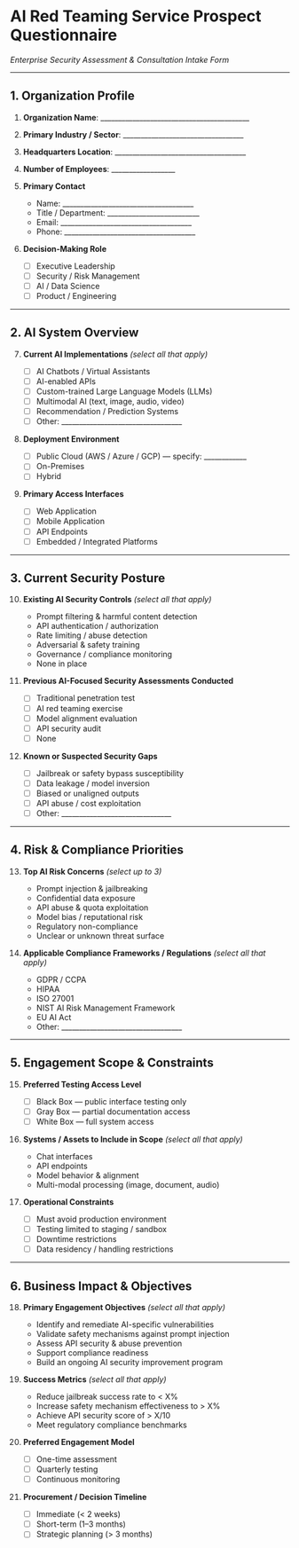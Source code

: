# **AI Red Teaming Service Prospect Questionnaire**

*Enterprise Security Assessment & Consultation Intake Form*

---

## **1. Organization Profile**

1. **Organization Name**: \_\_\_\_\_\_\_\_\_\_\_\_\_\_\_\_\_\_\_\_\_\_\_\_\_\_\_\_\_\_\_\_\_\_\_\_\_\_\_\_\_\_
2. **Primary Industry / Sector**: \_\_\_\_\_\_\_\_\_\_\_\_\_\_\_\_\_\_\_\_\_\_\_\_\_\_\_\_\_\_\_\_\_\_
3. **Headquarters Location**: \_\_\_\_\_\_\_\_\_\_\_\_\_\_\_\_\_\_\_\_\_\_\_\_\_\_\_\_\_\_\_\_\_\_\_\_\_
4. **Number of Employees**: \_\_\_\_\_\_\_\_\_\_\_\_\_\_\_\_\_\_
5. **Primary Contact**

   * Name: \_\_\_\_\_\_\_\_\_\_\_\_\_\_\_\_\_\_\_\_\_\_\_\_\_\_\_\_\_\_\_\_\_\_\_\_\_
   * Title / Department: \_\_\_\_\_\_\_\_\_\_\_\_\_\_\_\_\_\_\_\_\_\_\_\_\_\_
   * Email: \_\_\_\_\_\_\_\_\_\_\_\_\_\_\_\_\_\_\_\_\_\_\_\_\_\_\_\_\_\_\_\_\_\_\_\_\_
   * Phone: \_\_\_\_\_\_\_\_\_\_\_\_\_\_\_\_\_\_\_\_\_\_\_\_\_\_\_\_\_\_\_\_\_\_\_\_\_
6. **Decision-Making Role**

   * ☐ Executive Leadership
   * ☐ Security / Risk Management
   * ☐ AI / Data Science
   * ☐ Product / Engineering

---

## **2. AI System Overview**

7. **Current AI Implementations** *(select all that apply)*

   * ☐ AI Chatbots / Virtual Assistants
   * ☐ AI-enabled APIs
   * ☐ Custom-trained Large Language Models (LLMs)
   * ☐ Multimodal AI (text, image, audio, video)
   * ☐ Recommendation / Prediction Systems
   * ☐ Other: \_\_\_\_\_\_\_\_\_\_\_\_\_\_\_\_\_\_\_\_\_\_\_\_\_\_\_\_\_\_\_\_\_\_
8. **Deployment Environment**

   * ☐ Public Cloud (AWS / Azure / GCP) — specify: \_\_\_\_\_\_\_\_\_\_\_\_
   * ☐ On-Premises
   * ☐ Hybrid
9. **Primary Access Interfaces**

   * ☐ Web Application
   * ☐ Mobile Application
   * ☐ API Endpoints
   * ☐ Embedded / Integrated Platforms

---

## **3. Current Security Posture**

10. **Existing AI Security Controls** *(select all that apply)*

    * Prompt filtering & harmful content detection
    * API authentication / authorization
    * Rate limiting / abuse detection
    * Adversarial & safety training
    * Governance / compliance monitoring
    * None in place
11. **Previous AI-Focused Security Assessments Conducted**

    * ☐ Traditional penetration test
    * ☐ AI red teaming exercise
    * ☐ Model alignment evaluation
    * ☐ API security audit
    * ☐ None
12. **Known or Suspected Security Gaps**

    * ☐ Jailbreak or safety bypass susceptibility
    * ☐ Data leakage / model inversion
    * ☐ Biased or unaligned outputs
    * ☐ API abuse / cost exploitation
    * ☐ Other: \_\_\_\_\_\_\_\_\_\_\_\_\_\_\_\_\_\_\_\_\_\_\_\_\_\_\_\_\_\_\_

---

## **4. Risk & Compliance Priorities**

13. **Top AI Risk Concerns** *(select up to 3)*

    * Prompt injection & jailbreaking
    * Confidential data exposure
    * API abuse & quota exploitation
    * Model bias / reputational risk
    * Regulatory non-compliance
    * Unclear or unknown threat surface
14. **Applicable Compliance Frameworks / Regulations** *(select all that apply)*

    * GDPR / CCPA
    * HIPAA
    * ISO 27001
    * NIST AI Risk Management Framework
    * EU AI Act
    * Other: \_\_\_\_\_\_\_\_\_\_\_\_\_\_\_\_\_\_\_\_\_\_\_\_\_\_\_\_\_\_\_\_\_\_

---

## **5. Engagement Scope & Constraints**

15. **Preferred Testing Access Level**

    * ☐ Black Box — public interface testing only
    * ☐ Gray Box — partial documentation access
    * ☐ White Box — full system access
16. **Systems / Assets to Include in Scope** *(select all that apply)*

    * Chat interfaces
    * API endpoints
    * Model behavior & alignment
    * Multi-modal processing (image, document, audio)
17. **Operational Constraints**

    * ☐ Must avoid production environment
    * ☐ Testing limited to staging / sandbox
    * ☐ Downtime restrictions
    * ☐ Data residency / handling restrictions

---

## **6. Business Impact & Objectives**

18. **Primary Engagement Objectives** *(select all that apply)*

    * Identify and remediate AI-specific vulnerabilities
    * Validate safety mechanisms against prompt injection
    * Assess API security & abuse prevention
    * Support compliance readiness
    * Build an ongoing AI security improvement program
19. **Success Metrics** *(select all that apply)*

    * Reduce jailbreak success rate to < X%
    * Increase safety mechanism effectiveness to > X%
    * Achieve API security score of > X/10
    * Meet regulatory compliance benchmarks
20. **Preferred Engagement Model**

    * ☐ One-time assessment
    * ☐ Quarterly testing
    * ☐ Continuous monitoring

21. **Procurement / Decision Timeline**

    * ☐ Immediate (< 2 weeks)
    * ☐ Short-term (1–3 months)
    * ☐ Strategic planning (> 3 months)

